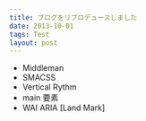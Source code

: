 ```yaml
---
title: ブログをリプロデュースしました
date: 2013-10-01
tags: Test
layout: post
---
```


* Middleman
* SMACSS
* Vertical Rythm
* main 要素
* WAI ARIA [Land Mark]



